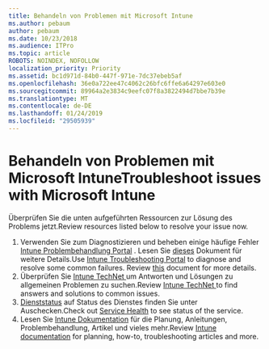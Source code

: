```yaml
---
title: Behandeln von Problemen mit Microsoft Intune
ms.author: pebaum
author: pebaum
ms.date: 10/23/2018
ms.audience: ITPro
ms.topic: article
ROBOTS: NOINDEX, NOFOLLOW
localization_priority: Priority
ms.assetid: bc1d971d-84b0-447f-971e-7dc37ebeb5af
ms.openlocfilehash: 36e0a722ee47c4062c26bfc6ffe6a64297e603e0
ms.sourcegitcommit: 89964a2e3834c9eefc07f8a3822494d7bbe7b39e
ms.translationtype: MT
ms.contentlocale: de-DE
ms.lasthandoff: 01/24/2019
ms.locfileid: "29505939"
---
```

# <a name="troubleshoot-issues-with-microsoft-intune"></a><span data-ttu-id="78f19-102">Behandeln von Problemen mit Microsoft Intune</span><span class="sxs-lookup"><span data-stu-id="78f19-102">Troubleshoot issues with Microsoft Intune</span></span>

<span data-ttu-id="78f19-103">Überprüfen Sie die unten aufgeführten Ressourcen zur Lösung des Problems jetzt.</span><span class="sxs-lookup"><span data-stu-id="78f19-103">Review resources listed below to resolve your issue now.</span></span>
  
1. <span data-ttu-id="78f19-p101">Verwenden Sie zum Diagnostizieren und beheben einige häufige Fehler [Intune Problembehandlung Portal](https://devicemanagement.microsoft.com/#blade/Microsoft_Intune_DeviceSettings/TroubleshootBlade) . Lesen Sie [dieses](https://docs.microsoft.com/en-us/intune/help-desk-operators) Dokument für weitere Details.</span><span class="sxs-lookup"><span data-stu-id="78f19-p101">Use [Intune Troubleshooting Portal](https://devicemanagement.microsoft.com/#blade/Microsoft_Intune_DeviceSettings/TroubleshootBlade) to diagnose and resolve some common failures. Review [this](https://docs.microsoft.com/en-us/intune/help-desk-operators) document for more details.</span></span>  
2. <span data-ttu-id="78f19-106">Überprüfen Sie [Intune TechNet ](https://social.technet.microsoft.com/forums/en-us/home?forum=microsoftintuneprod)um Antworten und Lösungen zu allgemeinen Problemen zu suchen.</span><span class="sxs-lookup"><span data-stu-id="78f19-106">Review [Intune TechNet ](https://social.technet.microsoft.com/forums/en-us/home?forum=microsoftintuneprod)to find answers and solutions to common issues.</span></span>  
3. <span data-ttu-id="78f19-107">[Dienststatus](https://portal.office.com/AdminPortal/Home#/servicehealth) auf Status des Dienstes finden Sie unter Auschecken.</span><span class="sxs-lookup"><span data-stu-id="78f19-107">Check out [Service Health](https://portal.office.com/AdminPortal/Home#/servicehealth) to see status of the service.</span></span>   
4. <span data-ttu-id="78f19-108">Lesen Sie [Intune Dokumentation](https://docs.microsoft.com/en-us/intune/) für die Planung, Anleitungen, Problembehandlung, Artikel und vieles mehr.</span><span class="sxs-lookup"><span data-stu-id="78f19-108">Review [Intune documentation](https://docs.microsoft.com/en-us/intune/) for planning, how-to, troubleshooting articles and more.</span></span> 